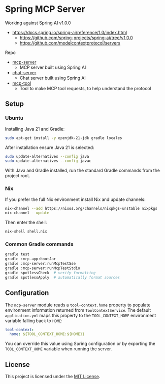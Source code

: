 
# Spring MCP Server

Working against Spring AI v1.0.0

- https://docs.spring.io/spring-ai/reference/1.0/index.html
  - https://github.com/spring-projects/spring-ai/tree/v1.0.0
  - https://github.com/modelcontextprotocol/servers

Repo
- [mcp-server](./mcp-server)
  - MCP server built using Spring AI
- [chat-server](./chat-server)
  - Chat server built using Spring AI
- [mcp-tool](./mcp-tool)
  - Tool to make MCP tool requests, to help understand the protocol

## Setup

### Ubuntu

Installing Java 21 and Gradle:

```bash
sudo apt-get install -y openjdk-21-jdk gradle locales
```

After installation ensure Java 21 is selected:

```bash
sudo update-alternatives --config java
sudo update-alternatives --config javac
```

With Java and Gradle installed, run the standard Gradle commands from the
project root.

### Nix

If you prefer the full Nix environment install Nix and update channels:

```bash
nix-channel --add https://nixos.org/channels/nixpkgs-unstable nixpkgs
nix-channel --update
```

Then enter the shell:

```bash
nix-shell shell.nix
```

### Common Gradle commands

```bash
gradle test
gradle :mcp-app:bootJar
gradle :mcp-server:runMcpTestSse
gradle :mcp-server:runMcpTestStdio
gradle spotlessCheck  # verify formatting
gradle spotlessApply  # automatically format sources
```

## Configuration

The `mcp-server` module reads a `tool-context.home` property to populate
environment information returned from `ToolContextService`. The default
`application.yml` maps this property to the `TOOL_CONTEXT_HOME` environment
variable falling back to `HOME`:

```yaml
tool-context:
  home: ${TOOL_CONTEXT_HOME:${HOME}}
```

You can override this value using Spring configuration or by exporting the
`TOOL_CONTEXT_HOME` variable when running the server.

## License

This project is licensed under the [MIT License](./LICENSE).

